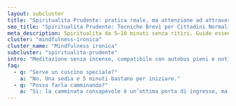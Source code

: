 ```yaml
---
layout: subcluster
title: "Spiritualita Prudente: pratica reale, ma attenzione ad attraversare la strada"
seo_title: "Spiritualita Prudente: Tecniche Brevi per Cittadini Normali ed Accorti"
meta_description: Spiritualita da 5–10 minuti senza ritiri. Guide essenziali, camminata consapevole e micro-esercizi da ufficio."
cluster: "mindfulness-ironica"
cluster_name: "Mindfulness ironica"
subcluster: "spiritualita-prudente"
intro: "Meditazione senza incenso, compatibile con autobus pieni e notifiche insistenti. Qui trovi le guide essenziali e gli esercizi rapidi."
faq:
  - q: "Serve un cuscino speciale?"
    a: "No. Una sedia e 5 minuti bastano per iniziare."
  - q: "Posso farla camminando?"
    a: "Sì: la camminata consapevole è un’ottima porta di ingresso, ma fai attenzione ad attraversare la strada!"
---
```

